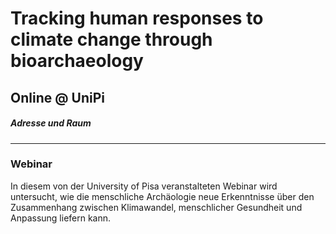 # Tracking human responses to climate change through bioarchaeology  
## Online @ UniPi  
##### Adresse und Raum
---
### Webinar
In diesem von der University of Pisa veranstalteten Webinar wird untersucht, wie die menschliche Archäologie neue Erkenntnisse über den Zusammenhang zwischen Klimawandel, menschlicher Gesundheit und Anpassung liefern kann.